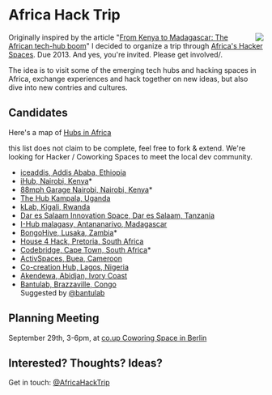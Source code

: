 # Africa Hack Trip

<img src="https://dl.dropbox.com/u/732913/AfricaHackTripMap.png" align="right">Originally inspired by the article "[From Kenya to Madagascar: The African tech-hub boom](http://www.bbc.co.uk/news/business-18878585)" I decided to organize a trip through [Africa's Hacker Spaces](https://africahubs.crowdmap.com/). Due 2013. And yes, you're invited. Please get involved/.

The idea is to visit some of the emerging tech hubs and hacking spaces in Africa, exchange experiences and hack together on new ideas, but also dive into new contries and cultures.

## Candidates

Here's a map of [Hubs in Africa](https://africahubs.crowdmap.com/)

this list does not claim to be complete, feel free to fork & extend. 
We're looking for Hacker / Coworking Spaces to meet the local dev community.

* [iceaddis, Addis Ababa, Ethiopia](http://www.iceaddis.com/pages/open-space/)
* [iHub, Nairobi, Kenya](http://ihub.co.ke/pages/home.php)*
* [88mph Garage Nairobi, Nairobi, Kenya](http://www.humanipo.com/garage)*
* [The Hub Kampala, Uganda](http://thehubkampala.com/)
* [kLab, Kigali, Rwanda](http://www.klab.rw/)
* [Dar es Salaam Innovation Space, Dar es Salaam, Tanzania](http://tanzict.or.tz)
* [I-Hub malagasy, Antananarivo, Madagascar](http://www.i-hub.mg/)
* [BongoHive, Lusaka, Zambia](http://www.bongohive.com/)*
* [House 4 Hack, Pretoria, South Africa](http://www.house4hack.co.za/)
* [Codebridge, Cape Town, South Africa](http://www.codebridge.co.za/)*
* [ActivSpaces, Buea, Cameroon](http://activspaces.com)
* [Co-creation Hub, Lagos, Nigeria](www.cchubnigeria.com/)
* [Akendewa, Abidjan, Ivory Coast](http://www.akendewa.org/)
* [Bantulab, Brazzaville, Congo](http://www.bantulab.com/)  
  Suggested by [@bantulab](https://twitter.com/bantulab/status/230564309271470080)


## Planning Meeting

September 29th, 3-6pm, at [co.up Coworing Space in Berlin](co-up.de)


## Interested? Thoughts? Ideas?

Get in touch: [@AfricaHackTrip](http://twitter.com/AfricaHackTrip)